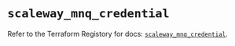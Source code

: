 # `scaleway_mnq_credential`

Refer to the Terraform Registory for docs: [`scaleway_mnq_credential`](https://www.terraform.io/docs/providers/scaleway/r/mnq_credential).
